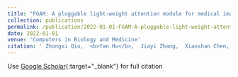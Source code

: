 ```yaml
---
title: "FGAM: A pluggable light-weight attention module for medical image segmentation"
collection: publications
permalink: /publication/2022-01-01-FGAM-A-pluggable-light-weight-attention-module-for-medical-image-segmentation
date: 2022-01-01
venue: 'Computers in Biology and Medicine'
citation: ' Zhongxi Qiu,  <b>Yan Hu</b>,  Jiayi Zhang,  Xiaoshan Chen,  Jiang Liu, &quot;FGAM: A pluggable light-weight attention module for medical image segmentation.&quot; Computers in Biology and Medicine, 2022.'
---
```

Use [Google Scholar](https://scholar.google.com/scholar?q=FGAM:+A+pluggable+light+weight+attention+module+for+medical+image+segmentation){:target="_blank"} for full citation